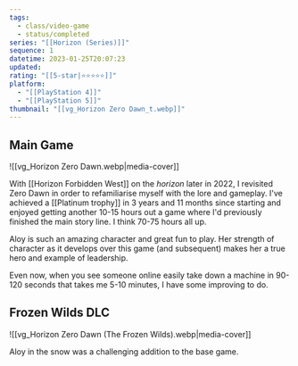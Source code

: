 ```yaml
---
tags:
  - class/video-game
  - status/completed
series: "[[Horizon (Series)]]"
sequence: 1
datetime: 2023-01-25T20:07:23
updated: 
rating: "[[5-star|⭐️⭐️⭐️⭐️⭐️]]"
platform:
  - "[[PlayStation 4]]"
  - "[[PlayStation 5]]"
thumbnail: "[[vg_Horizon Zero Dawn_t.webp]]"
---
```

## Main Game
![[vg_Horizon Zero Dawn.webp|media-cover]]

With [[Horizon Forbidden West]] on the *horizon* later in 2022, I revisited Zero Dawn in order to refamiliarise myself with the lore and gameplay. I've achieved a [[Platinum trophy]] in 3 years and 11 months since starting and enjoyed getting another 10-15 hours out a game where I'd previously finished the main story line. I think 70-75 hours all up.

Aloy is such an amazing character and great fun to play. Her strength of character as it develops over this game (and subsequent) makes her a true hero and example of leadership.

Even now, when you see someone online easily take down a machine in 90-120 seconds that takes me 5-10 minutes, I have some improving to do.
## Frozen Wilds DLC
![[vg_Horizon Zero Dawn (The Frozen Wilds).webp|media-cover]]

Aloy in the snow was a challenging addition to the base game.